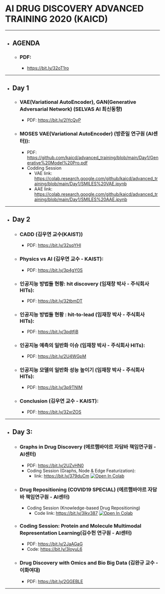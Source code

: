 # AI DRUG DISCOVERY ADVANCED TRAINING 2020 (KAICD)

---

- ## AGENDA

  - ### PDF:
    - https://bit.ly/32oT1ro

---

- ## Day 1
  - ### VAE(Variational AutoEncoder), GAN(Generative Adversarial Network) (SELVAS AI 최신동향)
    - PDF: https://bit.ly/2IYcQyP
  - ### MOSES VAE(Variational AutoEncoder) (방준일 연구원 (AI센터)):
    - PDF: https://github.com/kaicd/advanced_training/blob/main/Day1/Generative%20Model%20Pro.pdf
    - Codding Session
      - VAE link: https://colab.research.google.com/github/kaicd/advanced_training/blob/main/Day1/SMILES%20VAE.ipynb
      - AAE link: https://colab.research.google.com/github/kaicd/advanced_training/blob/main/Day1/SMILES%20AAE.ipynb

---

- ## Day 2
  - ### CADD (김우연 교수(KAIST))
    - PDF: https://bit.ly/32sqYHI
  - ### Physics vs AI (김우연 교수 - KAIST):
    - PDF: https://bit.ly/3p4gY0S
  - ### 인공지능 방법들 현황: hit discovery (임재창 박사 - 주식회사 HITs):
    - PDF: https://bit.ly/32tbmDT
  - ### 인공지능 방법들 현황 : hit-to-lead (임재창 박사 - 주식회사 HITs):
    - PDF: https://bit.ly/3pdtfjB
  - ### 인공지능 예측의 일반화 이슈 (임재창 박사 - 주식회사 HITs):
    - PDF: https://bit.ly/2U4WGpM
  - ### 인공지능 모델의 일반화 성능 높이기 (임재창 박사 - 주식회사 HITs):
    - PDF: https://bit.ly/3p9TNlM
  - ### Conclusion (김우연 교수 - KAIST):
    - PDF: https://bit.ly/32xrZOS

---

- ## Day 3:

  - ### Graphs in Drug Discovery (에르햄바야르 자담바 책임연구원 - AI센터)

    - PDF: https://bit.ly/2UZvHN0
    - Coding Session (Graphs, Node & Edge Featurization):
      - link: https://bit.ly/379duCm [![Open In Colab](https://colab.research.google.com/assets/colab-badge.svg)](https://colab.research.google.com/github/kaicd/advanced_training/blob/main/Day3/graph_is_all_you_need_updated.ipynb)

  - ### Drug Repositioning (COVID19 SPECIAL) (에르햄바야르 자담바 책임연구원 - AI센터)

    - Coding Session (Knowledge-based Drug Repositioning)
      - Code link: https://bit.ly/3lkv387 [![Open In Colab](https://colab.research.google.com/assets/colab-badge.svg)](https://colab.research.google.com/github/kaicd/advanced_training/blob/main/Day3/knowledge_based_dr.ipynb)

  - ### Coding Session: Protein and Molecule Multimodal Representation Learning(김수헌 연구원 - AI센터)
    - PDF: https://bit.ly/2JaAGaG
    - Code: https://bit.ly/3loyuL6
  - ### Drug Discovery with Omics and Bio Big Data (김완규 교수 - 이화여대)
    - PDF: https://bit.ly/2GGEBLE

---
